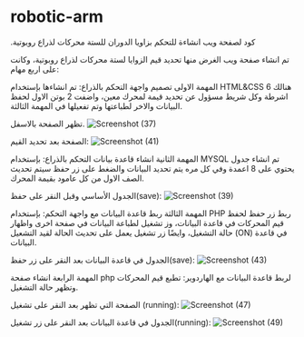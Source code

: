 # robotic-arm
.كود لصفحة ويب انشاءة للتحكم بزاويا الدوران للستة محركات لذراع روبوتية



تم انشاء صفحة ويب الغرض منها تحديد قيم الزوايا لستة محركات لذراع روبوتية، وكانت على اربع مهام:

المهمة الاولى تصميم واجهة التحكم بالذراع:  تم انشاءها بإستخدام HTML&CSS  هنالك 6 اشرطة وكل شريط مسؤول عن تحديد قيمة لمحرك معين، واضفت 2 بوتن الاول لحفظ البيانات والاخر لطباعتها وتم تفعيلها في المهمة الثالثة.

تظهر الصفحة بالاسفل.
![Screenshot (37)](https://user-images.githubusercontent.com/80406362/123531190-1b71ff80-d70b-11eb-8b0c-304639027432.png)

الصفحة بعد تحديد القيم:
![Screenshot (41)](https://user-images.githubusercontent.com/80406362/123531268-dbf7e300-d70b-11eb-9218-870c14a87089.png)


المهمة الثانية انشاء قاعدة بيانات التحكم بالذراع: بإستخدام MYSQL تم انشاء جدول يحتوي على 8 اعمدة وفي كل مره يتم تحديد البيانات والضغط على زر حفظ سيتم تحديث الصف الاول من كل عامود بقيمة المحرك.

الجدول الأساسي وقبل النقر على حفظ(save):
![Screenshot (39)](https://user-images.githubusercontent.com/80406362/123531236-9cc99200-d70b-11eb-982b-51c839d057a8.png)


المهمة الثالثة ربط قاعدة البيانات مع واجهة التحكم: بإستخدام PHP ربط زر حفظ لحفظ قيم المحركات في قاعدة البيانات، وز تشغيل لطباعة البيانات في صفحة اخرى واظهار حالة التشغيل، وايضًا زر تشغيل يعمل على تحديث الحالة لقيد التشعيل (ON) في قاعدة البيانات.

الجدول في قاعدة البيانات بعد النقر على زر حفظ(save):
![Screenshot (43)](https://user-images.githubusercontent.com/80406362/123531299-0f3a7200-d70c-11eb-96fb-b5773080f392.png)


المهمة الرابعة انشاء صفحة php  لربط قاعدة البيانات مع الهاردوير: تطبع قيم المحركات وتظهر حالة التشغيل.

الصفحة التي تظهر بعد النقر على تشغيل (running):
![Screenshot (47)](https://user-images.githubusercontent.com/80406362/123531327-4e68c300-d70c-11eb-818f-5dbbcd92055f.png)

الجدول في قاعدة البيانات بعد النقر على زر تشغيل(running):
![Screenshot (49)](https://user-images.githubusercontent.com/80406362/123531382-aa334c00-d70c-11eb-99ae-331544b0bd5a.png)

